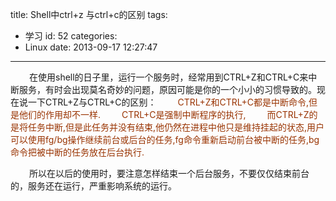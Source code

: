 title: Shell中ctrl+z 与ctrl+c的区别
tags:
  - 学习
id: 52
categories:
  - Linux
date: 2013-09-17 12:27:47
---

<span style="padding-left: 30px;font-size: 14px;">在使用shell的日子里，运行一个服务时，经常用到CTRL+Z和CTRL+C来中断服务，有时会出现莫名奇妙的问题，原因可能是你的一个小小的习惯导致的。现在说一下CTRL+Z与CTRL+C的区别：
<span style="color: #993300;padding-left: 30px;font-size: 14px;">CTRL+Z和CTRL+C都是中断命令,但是他们的作用却不一样.</span>
<span style="color: #993300;padding-left: 30px;font-size: 14px;">CTRL+C是强制中断程序的执行,</span>
<span style="color: #993300;padding-left: 30px;font-size: 14px;">而CTRL+Z的是将任务中断,但是此任务并没有结束,他仍然在进程中他只是维持挂起的状态,用户可以使用fg/bg操作继续前台或后台的任务,fg命令重新启动前台被中断的任务,bg命令把被中断的任务放在后台执行.</span></span>

<span style="padding-left: 30px;font-size: 14px;">所以在以后的使用时，要注意怎样结束一个后台服务，不要仅仅结束前台的，服务还在运行，严重影响系统的运行。</span>

